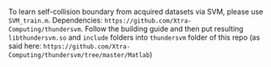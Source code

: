 To learn self-collision boundary from acquired datasets via SVM, please use `SVM_train.m`.
Dependencies: `https://github.com/Xtra-Computing/thundersvm`. Follow the building guide and then put resulting `libthundersvm.so` and `include` folders into `thundersvm` folder of this repo (as said here: `https://github.com/Xtra-Computing/thundersvm/tree/master/Matlab`)

